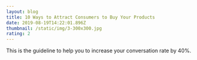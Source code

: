 ```yaml
---
layout: blog
title: 10 Ways to Attract Consumers to Buy Your Products
date: 2019-08-19T14:22:01.896Z
thumbnail: /static/img/3-300x300.jpg
rating: 2
---
```

This is the guideline to help you to increase your conversation rate by 40%.
